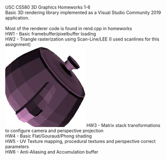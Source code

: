 USC CS580 3D Graphics Homeworks 1-6\
Basic 3D rendering library implemented as a Visual Studio Community 2019 application.\
\
Most of the renderer code is found in rend.cpp in homeworks\
HW1 - Basic framebuffer/pixelbuffer loading\
HW2 - Triangle rasterization using Scan-Line/LEE (I used scanlines for this assignment)\
![plot](./sample_images/output2.jpg)
HW3 - Matrix stack transformations to configure camera and perspective projection\
HW4 - Basic Flat/Gouraud/Phong shading\
HW5 - UV Texture mapping, procedural textures and perspective correct parameters\
HW6 - Anti-Aliasing and Accumulation buffer
